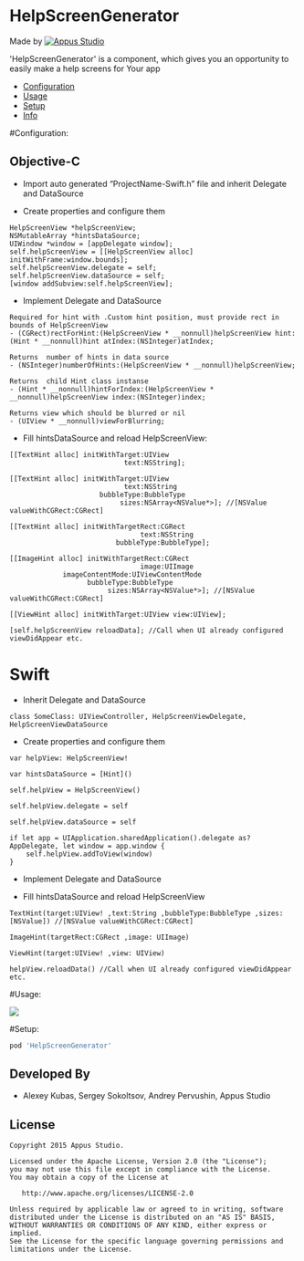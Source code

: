 HelpScreenGenerator
=====================

Made by [![Appus Studio](https://github.com/appus-studio/Appus-Splash/blob/master/image/logo.png)](http://appus.pro)

'HelpScreenGenerator' is a component, which gives you an opportunity to easily make a help screens for Your app

* [Configuration](#configuration)
* [Usage](#usage)
* [Setup](#setup)
* [Info](#info)

#Configuration:

## Objective-C

* Import auto generated “ProjectName-Swift.h” file and inherit Delegate and DataSource

* Create properties and configure them
```
HelpScreenView *helpScreenView;
NSMutableArray *hintsDataSource;
UIWindow *window = [appDelegate window];
self.helpScreenView = [[HelpScreenView alloc] initWithFrame:window.bounds];
self.helpScreenView.delegate = self;
self.helpScreenView.dataSource = self;
[window addSubview:self.helpScreenView];
``` 
* Implement Delegate and DataSource
	
```
Required for hint with .Custom hint position, must provide rect in bounds of HelpScreenView
- (CGRect)rectForHint:(HelpScreenView * __nonnull)helpScreenView hint:(Hint * __nonnull)hint atIndex:(NSInteger)atIndex;

Returns  number of hints in data source
- (NSInteger)numberOfHints:(HelpScreenView * __nonnull)helpScreenView;

Returns  child Hint class instanse
- (Hint * __nonnull)hintForIndex:(HelpScreenView * __nonnull)helpScreenView index:(NSInteger)index;

Returns view which should be blurred or nil
- (UIView * __nonnull)viewForBlurring;
```

* Fill hintsDataSource and reload HelpScreenView:
```
[[TextHint alloc] initWithTarget:UIView
                            text:NSString];
	                            
[[TextHint alloc] initWithTarget:UIView
                            text:NSString
                      bubbleType:BubbleType
                           sizes:NSArray<NSValue*>]; //[NSValue valueWithCGRect:CGRect]
	                           
[[TextHint alloc] initWithTargetRect:CGRect
                                text:NSString
                          bubbleType:BubbleType];
                          
[[ImageHint alloc] initWithTargetRect:CGRect
                                image:UIImage
             imageContentMode:UIViewContentMode
                   bubbleType:BubbleType
                        sizes:NSArray<NSValue*>]; //[NSValue valueWithCGRect:CGRect]
	                                
[[ViewHint alloc] initWithTarget:UIView view:UIView];

[self.helpScreenView reloadData]; //Call when UI already configured viewDidAppear etc.
```
# Swift

* Inherit Delegate and DataSource
```
class SomeClass: UIViewController, HelpScreenViewDelegate, HelpScreenViewDataSource
```
* Create properties and configure them
```
var helpView: HelpScreenView!
    
var hintsDataSource = [Hint]()

self.helpView = HelpScreenView()

self.helpView.delegate = self

self.helpView.dataSource = self

if let app = UIApplication.sharedApplication().delegate as? AppDelegate, let window = app.window {
    self.helpView.addToView(window)
}  
```
* Implement Delegate and DataSource

* Fill hintsDataSource and reload HelpScreenView
```
TextHint(target:UIView! ,text:String ,bubbleType:BubbleType ,sizes:[NSValue]) //[NSValue valueWithCGRect:CGRect]
	
ImageHint(targetRect:CGRect ,image: UIImage)
	
ViewHint(target:UIView! ,view: UIView)

helpView.reloadData() //Call when UI already configured viewDidAppear etc. 
```
#Usage:

![](https://github.com/appus-studio/Flat-SlideControl/blob/master/Resource/usage.gif)

#Setup:
```Ruby
pod 'HelpScreenGenerator'
```

Developed By
------------

* Alexey Kubas, Sergey Sokoltsov, Andrey Pervushin, Appus Studio

License
--------

    Copyright 2015 Appus Studio.

    Licensed under the Apache License, Version 2.0 (the "License");
    you may not use this file except in compliance with the License.
    You may obtain a copy of the License at

       http://www.apache.org/licenses/LICENSE-2.0

    Unless required by applicable law or agreed to in writing, software
    distributed under the License is distributed on an "AS IS" BASIS,
    WITHOUT WARRANTIES OR CONDITIONS OF ANY KIND, either express or implied.
    See the License for the specific language governing permissions and
    limitations under the License.
